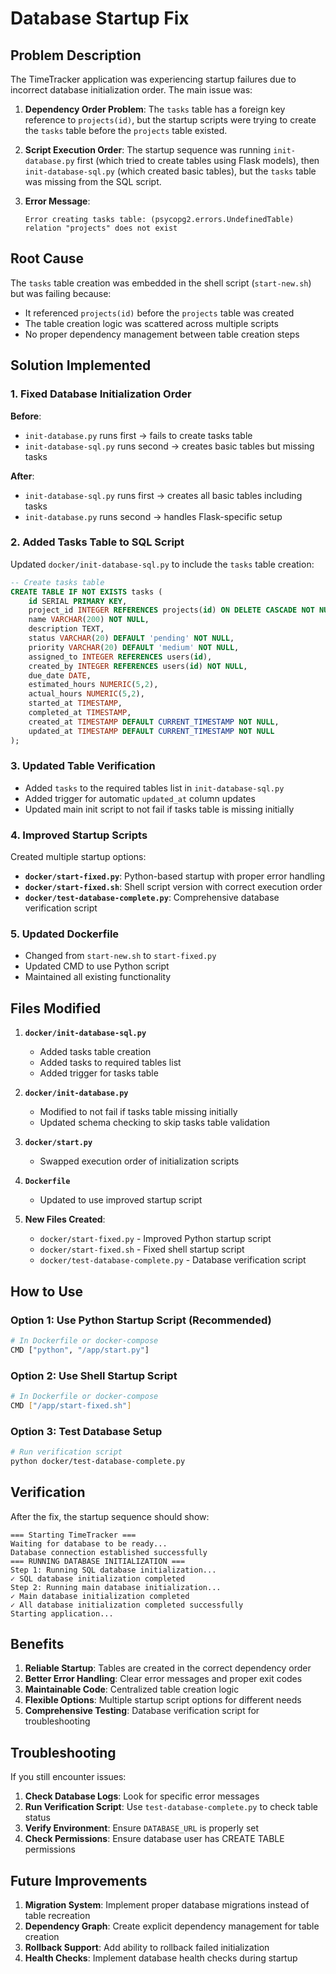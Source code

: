 # Database Startup Fix

## Problem Description

The TimeTracker application was experiencing startup failures due to incorrect database initialization order. The main issue was:

1. **Dependency Order Problem**: The `tasks` table has a foreign key reference to `projects(id)`, but the startup scripts were trying to create the `tasks` table before the `projects` table existed.

2. **Script Execution Order**: The startup sequence was running `init-database.py` first (which tried to create tables using Flask models), then `init-database-sql.py` (which created basic tables), but the `tasks` table was missing from the SQL script.

3. **Error Message**: 
   ```
   Error creating tasks table: (psycopg2.errors.UndefinedTable) relation "projects" does not exist
   ```

## Root Cause

The `tasks` table creation was embedded in the shell script (`start-new.sh`) but was failing because:
- It referenced `projects(id)` before the `projects` table was created
- The table creation logic was scattered across multiple scripts
- No proper dependency management between table creation steps

## Solution Implemented

### 1. Fixed Database Initialization Order

**Before**: 
- `init-database.py` runs first → fails to create tasks table
- `init-database-sql.py` runs second → creates basic tables but missing tasks

**After**:
- `init-database-sql.py` runs first → creates all basic tables including tasks
- `init-database.py` runs second → handles Flask-specific setup

### 2. Added Tasks Table to SQL Script

Updated `docker/init-database-sql.py` to include the `tasks` table creation:

```sql
-- Create tasks table
CREATE TABLE IF NOT EXISTS tasks (
    id SERIAL PRIMARY KEY,
    project_id INTEGER REFERENCES projects(id) ON DELETE CASCADE NOT NULL,
    name VARCHAR(200) NOT NULL,
    description TEXT,
    status VARCHAR(20) DEFAULT 'pending' NOT NULL,
    priority VARCHAR(20) DEFAULT 'medium' NOT NULL,
    assigned_to INTEGER REFERENCES users(id),
    created_by INTEGER REFERENCES users(id) NOT NULL,
    due_date DATE,
    estimated_hours NUMERIC(5,2),
    actual_hours NUMERIC(5,2),
    started_at TIMESTAMP,
    completed_at TIMESTAMP,
    created_at TIMESTAMP DEFAULT CURRENT_TIMESTAMP NOT NULL,
    updated_at TIMESTAMP DEFAULT CURRENT_TIMESTAMP NOT NULL
);
```

### 3. Updated Table Verification

- Added `tasks` to the required tables list in `init-database-sql.py`
- Added trigger for automatic `updated_at` column updates
- Updated main init script to not fail if tasks table is missing initially

### 4. Improved Startup Scripts

Created multiple startup options:

- **`docker/start-fixed.py`**: Python-based startup with proper error handling
- **`docker/start-fixed.sh`**: Shell script version with correct execution order
- **`docker/test-database-complete.py`**: Comprehensive database verification script

### 5. Updated Dockerfile

- Changed from `start-new.sh` to `start-fixed.py`
- Updated CMD to use Python script
- Maintained all existing functionality

## Files Modified

1. **`docker/init-database-sql.py`**
   - Added tasks table creation
   - Added tasks to required tables list
   - Added trigger for tasks table

2. **`docker/init-database.py`**
   - Modified to not fail if tasks table missing initially
   - Updated schema checking to skip tasks table validation

3. **`docker/start.py`**
   - Swapped execution order of initialization scripts

4. **`Dockerfile`**
   - Updated to use improved startup script

5. **New Files Created**:
   - `docker/start-fixed.py` - Improved Python startup script
   - `docker/start-fixed.sh` - Fixed shell startup script
   - `docker/test-database-complete.py` - Database verification script

## How to Use

### Option 1: Use Python Startup Script (Recommended)
```bash
# In Dockerfile or docker-compose
CMD ["python", "/app/start.py"]
```

### Option 2: Use Shell Startup Script
```bash
# In Dockerfile or docker-compose
CMD ["/app/start-fixed.sh"]
```

### Option 3: Test Database Setup
```bash
# Run verification script
python docker/test-database-complete.py
```

## Verification

After the fix, the startup sequence should show:

```
=== Starting TimeTracker ===
Waiting for database to be ready...
Database connection established successfully
=== RUNNING DATABASE INITIALIZATION ===
Step 1: Running SQL database initialization...
✓ SQL database initialization completed
Step 2: Running main database initialization...
✓ Main database initialization completed
✓ All database initialization completed successfully
Starting application...
```

## Benefits

1. **Reliable Startup**: Tables are created in the correct dependency order
2. **Better Error Handling**: Clear error messages and proper exit codes
3. **Maintainable Code**: Centralized table creation logic
4. **Flexible Options**: Multiple startup script options for different needs
5. **Comprehensive Testing**: Database verification script for troubleshooting

## Troubleshooting

If you still encounter issues:

1. **Check Database Logs**: Look for specific error messages
2. **Run Verification Script**: Use `test-database-complete.py` to check table status
3. **Verify Environment**: Ensure `DATABASE_URL` is properly set
4. **Check Permissions**: Ensure database user has CREATE TABLE permissions

## Future Improvements

1. **Migration System**: Implement proper database migrations instead of table recreation
2. **Dependency Graph**: Create explicit dependency management for table creation
3. **Rollback Support**: Add ability to rollback failed initialization
4. **Health Checks**: Implement database health checks during startup
